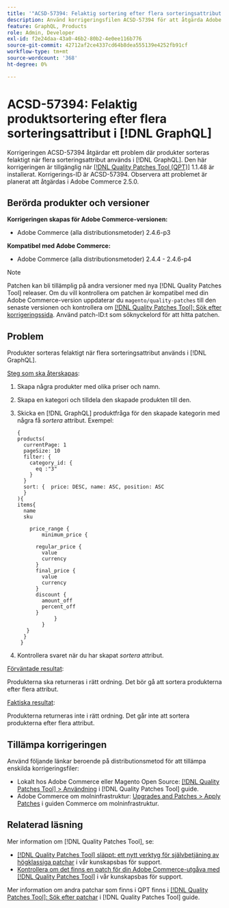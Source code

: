 ```yaml
---
title: '"ACSD-57394: Felaktig sortering efter flera sorteringsattribut i [!DNL GraphQL]'''
description: Använd korrigeringsfilen ACSD-57394 för att åtgärda Adobe Commerce-problemet där produkter sorteras felaktigt när flera sorteringsattribut används i [!DNL GraphQL].
feature: GraphQL, Products
role: Admin, Developer
exl-id: f2e24daa-43a0-46b2-80b2-4e0ee116b776
source-git-commit: 42712af2ce4337cd64b8dea555139e4252fb91cf
workflow-type: tm+mt
source-wordcount: '368'
ht-degree: 0%

---
```


# ACSD-57394: Felaktig produktsortering efter flera sorteringsattribut i [!DNL GraphQL]

Korrigeringen ACSD-57394 åtgärdar ett problem där produkter sorteras felaktigt när flera sorteringsattribut används i [!DNL GraphQL]. Den här korrigeringen är tillgänglig när [[!DNL Quality Patches Tool (QPT)]](/help/announcements/adobe-commerce-announcements/magento-quality-patches-released-new-tool-to-self-serve-quality-patches.md) 1.1.48 är installerat. Korrigerings-ID är ACSD-57394. Observera att problemet är planerat att åtgärdas i Adobe Commerce 2.5.0.

## Berörda produkter och versioner

**Korrigeringen skapas för Adobe Commerce-versionen:**

* Adobe Commerce (alla distributionsmetoder) 2.4.6-p3

**Kompatibel med Adobe Commerce:**

* Adobe Commerce (alla distributionsmetoder) 2.4.4 - 2.4.6-p4

>[!NOTE]
>
>Patchen kan bli tillämplig på andra versioner med nya [!DNL Quality Patches Tool] releaser. Om du vill kontrollera om patchen är kompatibel med din Adobe Commerce-version uppdaterar du `magento/quality-patches` till den senaste versionen och kontrollera om [[!DNL Quality Patches Tool]: Sök efter korrigeringssida](https://experienceleague.adobe.com/tools/commerce-quality-patches/index.html). Använd patch-ID:t som söknyckelord för att hitta patchen.

## Problem

Produkter sorteras felaktigt när flera sorteringsattribut används i [!DNL GraphQL].

<u>Steg som ska återskapas</u>:

1. Skapa några produkter med olika priser och namn.
1. Skapa en kategori och tilldela den skapade produkten till den.
1. Skicka en [!DNL GraphQL] produktfråga för den skapade kategorin med några få *sortera* attribut. Exempel:

   ```
   {
   products(
     currentPage: 1
     pageSize: 10
     filter: {
       category_id: {
         eq :"3"
       }
     }
     sort: {  price: DESC, name: ASC, position: ASC
     }
   ){
   items{
     name
     sku
   
       price_range {
           minimum_price {
   
         regular_price {
           value
           currency
         }
         final_price {
           value
           currency
         }
         discount {
           amount_off
           percent_off
         }
               }
           }
      }
     }
    }
   ```

1. Kontrollera svaret när du har skapat *sortera* attribut.

<u>Förväntade resultat</u>:

Produkterna ska returneras i rätt ordning. Det bör gå att sortera produkterna efter flera attribut.

<u>Faktiska resultat</u>:

Produkterna returneras inte i rätt ordning. Det går inte att sortera produkterna efter flera attribut.

## Tillämpa korrigeringen

Använd följande länkar beroende på distributionsmetod för att tillämpa enskilda korrigeringsfiler:

* Lokalt hos Adobe Commerce eller Magento Open Source: [[!DNL Quality Patches Tool] > Användning](https://experienceleague.adobe.com/docs/commerce-operations/tools/quality-patches-tool/usage.html) i [!DNL Quality Patches Tool] guide.
* Adobe Commerce om molninfrastruktur: [Upgrades and Patches > Apply Patches](https://experienceleague.adobe.com/docs/commerce-cloud-service/user-guide/develop/upgrade/apply-patches.html) i guiden Commerce om molninfrastruktur.

## Relaterad läsning

Mer information om [!DNL Quality Patches Tool], se:

* [[!DNL Quality Patches Tool] släppt: ett nytt verktyg för självbetjäning av högklassiga patchar](/help/announcements/adobe-commerce-announcements/magento-quality-patches-released-new-tool-to-self-serve-quality-patches.md) i vår kunskapsbas för support.
* [Kontrollera om det finns en patch för din Adobe Commerce-utgåva med [!DNL Quality Patches Tool]](/help/support-tools/patches-available-in-qpt-tool/check-patch-for-magento-issue-with-magento-quality-patches.md) i vår kunskapsbas för support.

Mer information om andra patchar som finns i QPT finns i [[!DNL Quality Patches Tool]: Sök efter patchar](https://experienceleague.adobe.com/tools/commerce-quality-patches/index.html) i [!DNL Quality Patches Tool] guide.

